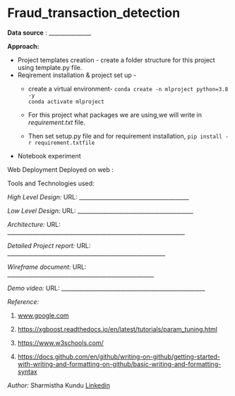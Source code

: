 # Fraud_transaction_detection
**Data source** : _______________

**Approach:**
* Project templates creation -
    create a folder structure for this project using template.py file.
* Reqirement installation & project set up -
    * create a virtual environment- 
        ```conda create -n mlproject python=3.8 -y ```  
        ``` conda activate mlproject ```

    * For this project what packages we are using,we will write in *requirement.txt* file.
    * Then set setup.py file and for requirement installation, 
        ``` pip install -r requirement.txtfile ```
* Notebook experiment
    



Web Deployment
Deployed on web :



Tools and Technologies used:


*High Level Design:*
URL: _______________________________________

*Low Level Design:*
URL: _________________________________________

*Architecture:*
URL: _______________________________________________________________

*Detailed Project report:*
URL: ________________________________________________________

*Wireframe document:*
URL: ____________________________________________________

*Demo video:*
URL: ___________________________________________________

*Reference:*

1. www.google.com


2. https://xgboost.readthedocs.io/en/latest/tutorials/param_tuning.html

3. https://www.w3schools.com/

4. https://docs.github.com/en/github/writing-on-github/getting-started-with-writing-and-formatting-on-github/basic-writing-and-formatting-syntax

*Author:*
Sharmistha Kundu [Linkedin](https://www.linkedin.com/in/sharmistha-kundu-0000b4249/)